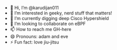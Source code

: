 - 👋 Hi, I’m @karudijan011
- 👀 I’m interested in geeky, nerd stuff that matters!
- 🌱 I’m currently digging deep Cisco Hypershield
- 💞️ I’m looking to collaborate on eBPF 
- 📫 How to reach me GH-here
- 😄 Pronouns: adam and eve
- ⚡ Fun fact: love jiu-jitsu

<!---
karudijan011/karudijan011 is a ✨ special ✨ repository because its `README.md` (this file) appears on your GitHub profile.
You can click the Preview link to take a look at your changes.
--->
